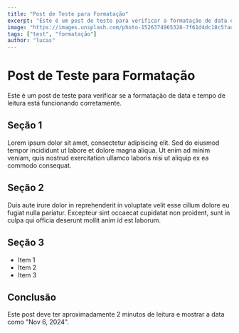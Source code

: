 ```yaml
---
title: "Post de Teste para Formatação"
excerpt: "Este é um post de teste para verificar a formatação de data e tempo de leitura"
image: "https://images.unsplash.com/photo-1526374965328-7f61d4dc18c5?auto=format&fit=crop&q=80"
tags: ["test", "formatação"]
author: "lucas"
---
```


# Post de Teste para Formatação

Este é um post de teste para verificar se a formatação de data e tempo de leitura está funcionando corretamente.

## Seção 1

Lorem ipsum dolor sit amet, consectetur adipiscing elit. Sed do eiusmod tempor incididunt ut labore et dolore magna aliqua. Ut enim ad minim veniam, quis nostrud exercitation ullamco laboris nisi ut aliquip ex ea commodo consequat.

## Seção 2

Duis aute irure dolor in reprehenderit in voluptate velit esse cillum dolore eu fugiat nulla pariatur. Excepteur sint occaecat cupidatat non proident, sunt in culpa qui officia deserunt mollit anim id est laborum.

## Seção 3

- Item 1
- Item 2
- Item 3

## Conclusão

Este post deve ter aproximadamente 2 minutos de leitura e mostrar a data como "Nov 6, 2024".
